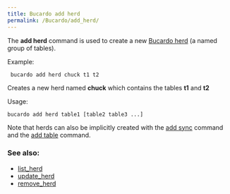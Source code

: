 ```yaml
---
title: Bucardo add herd
permalink: /Bucardo/add_herd/
---
```


The **add herd** command is used to create a new [Bucardo herd](/Bucardo_herd "wikilink") (a named group of tables).

Example:

` bucardo add herd chuck t1 t2`

Creates a new herd named **chuck** which contains the tables **t1** and **t2**

Usage:

` bucardo add herd `<name>` table1 [table2 table3 ...]`

Note that herds can also be implicitly created with the [add sync](/Bucardo/add_sync "wikilink") command and the [add table](/Bucardo/add_table "wikilink") command.

### See also:

-   [list_herd](/Bucardo/list_herd "wikilink")
-   [update_herd](/Bucardo/update_herd "wikilink")
-   [remove_herd](/Bucardo/remove_herd "wikilink")
